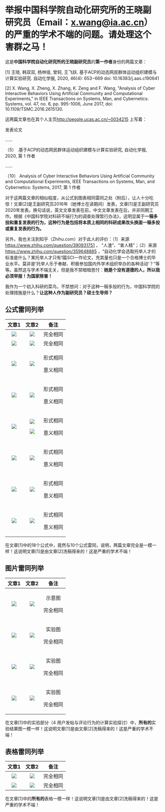 # 举报**中国科学院自动化研究所的王晓副研究员（Email：x.wang@ia.ac.cn）**的**严重的学术不端**的问题。请处理这个害群之马！

这是**中国科学院自动化研究所的王晓副研究员**的**第一作者**身份的两篇文章：

[1] 王晓, 韩双双, 杨林瑶, 曾轲, 王飞跃. 基于ACP的动态网民群体运动组织建模与计算实验研究. 自动化学报, 2020, 46(4): 653−669 doi:  10.16383/j.aas.c190641

[2] X. Wang, X. Zheng, X. Zhang, K. Zeng and F. Wang, "Analysis of Cyber Interactive Behaviors Using Artificial Community and Computational Experiments," in IEEE Transactions on Systems, Man, and Cybernetics: Systems, vol. 47, no. 6, pp. 995-1006, June 2017, doi: 10.1109/TSMC.2016.2615130.

这两篇文章也在其个人主页<http://people.ucas.ac.cn/~0034215> 上写着：

发表论文

……

（5） .基于ACP的动态网民群体运动组织建模与计算实验研究, 自动化学报, 2020, 第 1 作者

……

（10） Analysis of Cyber Interactive Behaviors Using Artificial Community and Computational Experiments, IEEE Transactions on Systems, Man, and Cybernetics: Systems, 2017, 第 1 作者

对于这两篇文章的相似程度，从公式到图表相同雷同之处（附后），让人十分吃惊！文章[2]是王副研究员2016年（她博士在读期间）发表，文章[1]是王副研究员2020年发表。换句话说，英文文章发表在前，中文文章发表在后，并非同期工作。根据《中国科学院对科研不端行为的调查处理暂行办法》，这明显属于**一稿多投和重复发表的行为，这种行为是包括将本质上相同的科研成果改头换面一稿多投或重复发表的行为。**

另外，我也关注到知乎（Zhihu.com）对于此人的评价：（1）来源<https://www.zhihu.com/question/390931751> ， “人渣”、“害人精”；（2）来源 <https://www.zhihu.com/question/359648885> ，“自动化学会选取托举人才的标准是什么？某托举人才只有1篇SCI一作论文，充其量也只是一个合格博士的毕业水平。莫非是’托举人乐于奉献、积极参加国内外学术组织举办的各种活动’？”等等。虽然这与学术不端无关，但是我不禁暗暗思忖：**她是个没有道德的人，所以我必须举报！为国家除害！**

我作为一个初入科研的菜鸟，不禁想问：对于这种一稿多投的行为，中国科学院的处理措施是什么？**让这种人作为副研究员？硕士生导师？**

## **公式雷同列举**

|文章1|文章2|备注|
| :-: | :-: | :-: |
|![](Aspose.Words.eda6194d-1093-44d9-88ce-8069a0076c91.001.png)|![](Aspose.Words.eda6194d-1093-44d9-88ce-8069a0076c91.002.png)|完全相同|
|![](Aspose.Words.eda6194d-1093-44d9-88ce-8069a0076c91.003.png)|![](Aspose.Words.eda6194d-1093-44d9-88ce-8069a0076c91.004.png)|完全相同|
|![](Aspose.Words.eda6194d-1093-44d9-88ce-8069a0076c91.005.png)|![](Aspose.Words.eda6194d-1093-44d9-88ce-8069a0076c91.006.png)|<p>形式相同</p><p>意义相同</p>|
|![](Aspose.Words.eda6194d-1093-44d9-88ce-8069a0076c91.007.png)|![](Aspose.Words.eda6194d-1093-44d9-88ce-8069a0076c91.008.png)|<p>形式相同</p><p>意义相同</p>|
|![](Aspose.Words.eda6194d-1093-44d9-88ce-8069a0076c91.009.png)|<p>![](Aspose.Words.eda6194d-1093-44d9-88ce-8069a0076c91.010.png)</p><p>![](Aspose.Words.eda6194d-1093-44d9-88ce-8069a0076c91.011.png)</p>|<p>形式相同</p><p>意义相同</p>|
|![](Aspose.Words.eda6194d-1093-44d9-88ce-8069a0076c91.012.png)|![](Aspose.Words.eda6194d-1093-44d9-88ce-8069a0076c91.013.png)|<p>形式相同</p><p>意义相同</p>|
|![](Aspose.Words.eda6194d-1093-44d9-88ce-8069a0076c91.014.png)|![](Aspose.Words.eda6194d-1093-44d9-88ce-8069a0076c91.015.png)|<p>形式相同</p><p>意义相同</p>|
|![](Aspose.Words.eda6194d-1093-44d9-88ce-8069a0076c91.016.png)|![](Aspose.Words.eda6194d-1093-44d9-88ce-8069a0076c91.017.png)|<p>形式相同</p><p>意义相同</p>|

在文章[1]中的18个公式中，竟然与10个公式雷同，说明，两篇文章完全是一模一样！这说明文章[1]是由文章[2]洗稿得来的！这是严重的学术不端！




## **图片雷同列举**

|文章1|文章2|备注|
| :-: | :-: | :-: |
|![](Aspose.Words.eda6194d-1093-44d9-88ce-8069a0076c91.018.png)|![](Aspose.Words.eda6194d-1093-44d9-88ce-8069a0076c91.019.png)|<p>示意图</p><p>完全相同</p>|
|![](Aspose.Words.eda6194d-1093-44d9-88ce-8069a0076c91.020.png)|![](Aspose.Words.eda6194d-1093-44d9-88ce-8069a0076c91.021.png)|<p>实验图</p><p>完全相同</p>|
|![](Aspose.Words.eda6194d-1093-44d9-88ce-8069a0076c91.022.png)|![](Aspose.Words.eda6194d-1093-44d9-88ce-8069a0076c91.023.png)|<p>实验图</p><p>完全相同</p>|
|![](Aspose.Words.eda6194d-1093-44d9-88ce-8069a0076c91.024.png)|![](Aspose.Words.eda6194d-1093-44d9-88ce-8069a0076c91.025.png)|<p>实验图</p><p>完全相同</p>|

在文章[1]中的实验部分（4 用户发帖与评论行为的计算实验探讨）中，**所有的**实验结果图一模一样！这说明文章[1]是由文章[2]洗稿得来的！这是严重的学术不端！




## **表格雷同列举**

|文章1|文章2|备注|
| :-: | :-: | :-: |
|![](Aspose.Words.eda6194d-1093-44d9-88ce-8069a0076c91.026.png)|![](Aspose.Words.eda6194d-1093-44d9-88ce-8069a0076c91.027.png)|完全相同|
|![](Aspose.Words.eda6194d-1093-44d9-88ce-8069a0076c91.028.png)|![](Aspose.Words.eda6194d-1093-44d9-88ce-8069a0076c91.029.png)|完全相同|

在文章[1]中的**所有的**表格一模一样！这说明文章[1]是由文章[2]洗稿得来的！这是严重的学术不端！


